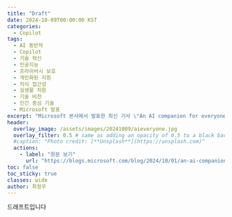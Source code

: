 ```yaml
---
title: "Draft"
date: 2024-10-09T00:00:00 KST
categories:
  - Copilot
tags:
  - AI 동반자
  - Copilot
  - 기술 혁신
  - 인공지능
  - 프라이버시 보호
  - 개인화된 지원
  - 지식 접근성
  - 실생활 지원
  - 기술 비전
  - 인간 중심 기술
  - Microsoft 발표
excerpt: "Microsoft 본사에서 발표한 최신 기사 \"An AI companion for everyone\"에서는 인공지능(AI)이 우리의 일상 속에서 어떻게 변화를 이끌어낼지에 대해 소개하고 있습니다. 이번 포스팅에서는 이 기사를 요약하여 여러분께 전달드리고자 합니다."
header:
  overlay_image: /assets/images/20241009/aieveryone.jpg
  overlay_filter: 0.5 # same as adding an opacity of 0.5 to a black background
  #caption: "Photo credit: [**Unsplash**](https://unsplash.com)"
  actions:
    - label: "원문 보기"
      url: "https://blogs.microsoft.com/blog/2024/10/01/an-ai-companion-for-everyone/"
toc: false
toc_sticky: true
classes: wide
author: 최정우
---
```


드래프트입니다


 
